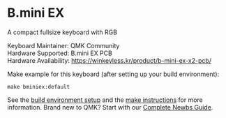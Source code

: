 B.mini EX
=========

A compact fullsize keyboard with RGB

Keyboard Maintainer: QMK Community  
Hardware Supported: B.mini EX PCB  
Hardware Availability: https://winkeyless.kr/product/b-mini-ex-x2-pcb/  

Make example for this keyboard (after setting up your build environment):

    make bminiex:default

See the [build environment setup](https://docs.qmk.fm/#/getting_started_build_tools) and the [make instructions](https://docs.qmk.fm/#/getting_started_make_guide) for more information. Brand new to QMK? Start with our [Complete Newbs Guide](https://docs.qmk.fm/#/newbs).